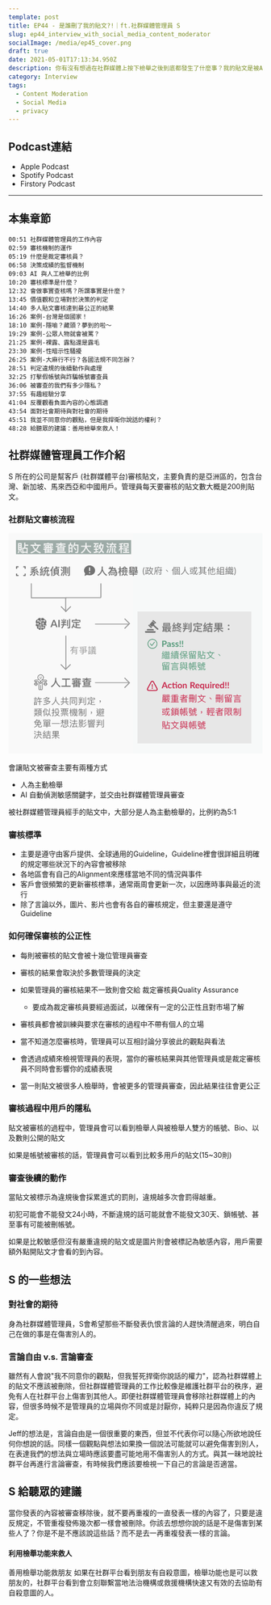 ```yaml
---
template: post
title: EP44 - 是誰刪了我的貼文?!｜ft.社群媒體管理員 S
slug: ep44_interview_with_social_media_content_moderator
socialImage: /media/ep45_cover.png
draft: true
date: 2021-05-01T17:13:34.950Z
description: 你有沒有想過在社群媒體上按下檢舉之後到底都發生了什麼事？我的貼文是被AI還是某個人刪掉了？審查的參考準則是什麼？今天我們邀請到了身為社群媒體管理員的S和我們一起聊聊她的工作內容、審核機制和一般人對人工審查的誤解！
category: Interview
tags:
  - Content Moderation
  - Social Media
  - privacy
---
```

## Podcast連結

* Apple Podcast
* Spotify Podcast
* Firstory Podcast

- - -

## 本集章節

`00:51 社群媒體管理員的工作內容`  
`02:59 審核機制的運作`  
`05:19 什麼是裁定審核員？`  
`06:58 決策成績的監督機制`  
`09:03 AI 與人工檢舉的比例`  
`10:20 審核標準是什麼？`  
`12:32 會做事實查核嗎？所謂事實是什麼？`  
`13:45 價值觀和立場對於決策的判定`  
`14:40 多人貼文審核達到最公正的結果`  
`16:26 案例-台灣是個國家！`  
`18:10 案例-隱喻？藏頭？夢到的啦～`  
`19:29 案例-公眾人物就會被罵？`  
`21:25 案例-裸露、露點還是露毛`  
`23:30 案例-性暗示性騷擾`  
`26:25 案例-大麻行不行？各國法規不同怎辦？`  
`28:51 判定違規的後續動作與處理`  
`32:25 打擊假帳號與詐騙帳號審查員`  
`36:06 被審查的我們有多少隱私？`  
`37:55 有趣經驗分享`  
`41:04 反覆觀看負面內容的心態調適`  
`43:54 面對社會期待與對社會的期待`  
`45:51 我並不同意你的觀點，但是我捍衛你說話的權利？`  
`48:28 給聽眾的建議：善用檢舉來救人！`

## 社群媒體管理員工作介紹

S 所在的公司是幫客戶 (社群媒體平台)審核貼文，主要負責的是亞洲區的，包含台灣、新加坡、馬來西亞和中國用戶。管理員每天要審核的貼文數大概是200則貼文。

### 社群貼文審核流程

![ContentModerator_workflow](/media/ContentModerator_workflow.png)

會讓貼文被審查主要有兩種方式

* 人為主動檢舉
* AI 自動偵測敏感關鍵字，並交由社群媒體管理員審查

被社群媒體管理員經手的貼文中，大部分是人為主動檢舉的，比例約為5:1 

### 審核標準

* 主要是遵守由客戶提供、全球通用的Guideline，Guideline裡會很詳細且明確的規定哪些狀況下的內容會被移除
* 各地區會有自己的Alignment來應樣當地不同的情況與事件
* 客戶會很頻繁的更新審核標準，通常兩周會更新一次，以因應時事與最近的流行
* 除了言論以外，圖片、影片也會有各自的審核規定，但主要還是遵守Guideline

### 如何確保審核的公正性

* 每則被審核的貼文會被十幾位管理員審查
* 審核的結果會取決於多數管理員的決定
* 如果管理員的審核結果不一致則會交給 裁定審核員Quality Assurance

  * 要成為裁定審核員要經過面試，以確保有一定的公正性且對市場了解
* 審核員都會被訓練與要求在審核的過程中不帶有個人的立場
* 當不知道怎麼審核時，管理員可以互相討論分享彼此的觀點與看法
* 會透過成績來檢視管理員的表現，當你的審核結果與其他管理員或是裁定審核員不同時會影響你的成績表現
* 當一則貼文被很多人檢舉時，會被更多的管理員審查，因此結果往往會更公正

### 審核過程中用戶的隱私

貼文被審核的過程中，管理員會可以看到檢舉人與被檢舉人雙方的帳號、Bio、以及數則公開的貼文

如果是帳號被審核的話，管理員會可以看到比較多用戶的貼文(15~30則)

### 審查後續的動作

當貼文被標示為違規後會採累進式的罰則，違規越多次會罰得越重。

初犯可能會不能發文24小時，不斷違規的話可能就會不能發文30天、鎖帳號、甚至事有可能被刪帳號。

如果是比較敏感但沒有嚴重違規的貼文或是圖片則會被標記為敏感內容，用戶需要額外點開貼文才會看的到內容。

## S 的一些想法

### 對社會的期待

身為社群媒體管理員，S會希望那些不斷發表仇恨言論的人趕快清醒過來，明白自己在做的事是在傷害別人的。

### 言論自由 v.s. 言論審查

雖然有人會說"我不同意你的觀點，但我誓死捍衛你說話的權力"，認為社群媒體上的貼文不應該被刪除，但社群媒體管理員的工作比較像是維護社群平台的秩序，避免有人在社群平台上傷害到其他人。即便社群媒體管理員會移除社群媒體上的內容，但很多時候不是管理員的立場與你不同或是討厭你，純粹只是因為你違反了規定。

Jeff的想法是，言論自由是一個很重要的東西，但並不代表你可以隨心所欲地說任何你想說的話。同樣一個觀點與想法如果換一個說法可能就可以避免傷害到別人，在表達我們的想法與立場時應該要盡可能地用不傷害別人的方式。與其一昧地說社群平台再進行言論審查，有時候我們應該要檢視一下自己的言論是否適當。

## S 給聽眾的建議

當你發表的內容被審查移除後，就不要再重複的一直發表一樣的內容了，只要是違反規定，不管重複發佈幾次都一樣會被刪除。你該去想想你說的話是不是傷害到某些人了？你是不是不應該說這些話？而不是去一再重複發表一樣的言論。

#### 利用檢舉功能來救人

善用檢舉功能救朋友 如果在社群平台看到朋友有自殺意圖，檢舉功能也是可以救朋友的，社群平台看到會立刻聯繫當地法治機構或救援機構快速又有效的去協助有自殺意圖的人。